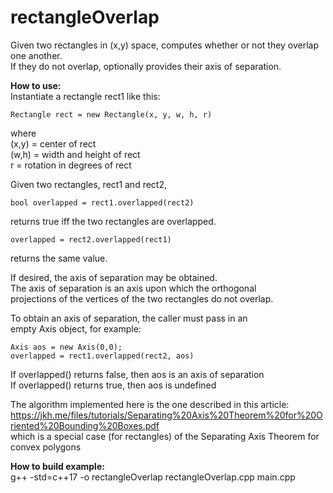 # rectangleOverlap
Given two rectangles in (x,y) space, computes whether or not they overlap one another.  
If they do not overlap, optionally provides their axis of separation.

**How to use:**  
Instantiate a rectangle rect1 like this: 
 
  ```
Rectangle rect = new Rectangle(x, y, w, h, r)  
  ```
  
  where  
   (x,y) = center of rect  
   (w,h) = width and height of rect  
     r   = rotation in degrees of rect  

Given two rectangles, rect1 and rect2,  

  ```     
bool overlapped = rect1.overlapped(rect2) 
  ```     
    
returns true iff the two rectangles are overlapped.  

  ```
overlapped = rect2.overlapped(rect1)  
  ```
returns the same value.  

If desired, the axis of separation may be obtained.  
The axis of separation is an axis upon which the orthogonal  
projections of the vertices of the two rectangles do not overlap.    

To obtain an axis of separation, the caller must pass in an  
empty Axis object, for example:  
  ```
Axis aos = new Axis(0,0);  
overlapped = rect1.overlapped(rect2, aos)
  ```  
If overlapped() returns false, then aos is an axis of separation  
If overlapped() returns true, then aos is undefined  

The algorithm implemented here is the one described in this article:  
 https://jkh.me/files/tutorials/Separating%20Axis%20Theorem%20for%20Oriented%20Bounding%20Boxes.pdf  
which is a special case (for rectangles) of the Separating Axis Theorem for convex polygons  

**How to build example:**  
 g++ -std=c++17 -o rectangleOverlap  rectangleOverlap.cpp main.cpp  

